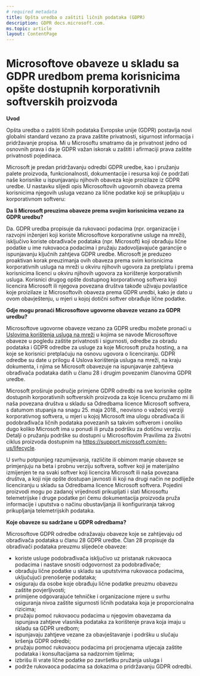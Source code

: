 ```yaml
---
# required metadata
title: Opšta uredba o zaštiti ličnih podataka (GDPR)
description: GDPR docs.microsoft.com.
ms.topic: article
layout: ContentPage
---
```


# <a name="microsofts-gdpr-commitments-to-customers-of-our-generally-available-enterprise-software-products"></a>Microsoftove obaveze u skladu sa GDPR uredbom prema korisnicima opšte dostupnih korporativnih softverskih proizvoda

**Uvod**

Opšta uredba o zaštiti ličnih podataka Evropske unije (GDPR) postavlja novi globalni standard vezano za prava zaštite privatnosti, sigurnost informacija i pridržavanje propisa. Mi u Microsoftu smatramo da je privatnost jedno od osnovnih prava i da je GDPR važan iskorak u zaštiti i afirmaciji prava zaštite privatnosti pojedinaca.     

Microsoft je predan pridržavanju odredbi GDPR uredbe, kao i pružanju palete proizvoda, funkcionalnosti, dokumentacije i resursa koji će podržati naše korisnike u ispunjavanju njihovih obaveza koje proizilaze iz GDPR uredbe. U nastavku slijedi opis Microsoftovih ugovornih obaveza prema korisnicima njegovih usluga vezano za lične podatke koji se prikupljaju u korporativnom softveru:

**Da li Microsoft preuzima obaveze prema svojim korisnicima vezano za GDPR uredbu?**

Da. GDPR uredba propisuje da rukovaoci podacima (npr. organizacije i razvojni inženjeri koji koriste Microsoftove korporativne usluge na mreži), isključivo koriste obrađivače podataka (npr. Microsoft) koji obrađuju lične podatke u ime rukovaoca podacima i pružaju zadovoljavajuće garancije o ispunjavanju ključnih zahtjeva GDPR uredbe. Microsoft je preduzeo proaktivan korak preuzimanja ovih obaveza prema svim korisnicima korporativnih usluga na mreži u okviru njihovih ugovora za pretplatu i prema korisnicima licenci u okviru njihovih ugovora za korištenje korporativnih usluga. Korisnici drugog opšte dostupnog korporativnog softvera koji licencira Microsoft ili njegova povezana društva takođe uživaju povlastice koje proizilaze iz Microsoftovih obaveza prema GDPR uredbi, kako je dato u ovom obavještenju, u mjeri u kojoj dotični softver obrađuje lične podatke.

**Gdje mogu pronaći Microsoftove ugovorne obaveze vezano za GDPR uredbu?**

Microsoftove ugovorne obaveze vezano za GDPR uredbu možete pronaći u [Uslovima korištenja usluga na mreži](https://na01.safelinks.protection.outlook.com/?url=http%3A%2F%2Fwww.microsoftvolumelicensing.com%2FDocumentSearch.aspx%3FMode%3D3%26DocumentTypeId%3D46&data=04%7C01%7Ccolvog%40microsoft.com%7C4d7ac59082394bd57e5808d57b0e0368%7C72f988bf86f141af91ab2d7cd011db47%7C1%7C0%7C636550222480031404%7CUnknown%7CTWFpbGZsb3d8eyJWIjoiMC4wLjAwMDAiLCJQIjoiV2luMzIiLCJBTiI6Ik1haWwifQ%3D%3D%7C-1&sdata=tbYN10WQtaVgss%2FPzHELXV2VDU8J20VP5bmzIydEZYA%3D&reserved=0) u kojima se navode Microsoftove obaveze u pogledu zaštite privatnosti i sigurnosti, odredbe za obradu podataka i GDPR odredbe za usluge za koje Microsoft pruža hosting, a na koje se korisnici pretplaćuju na osnovu ugovora o licenciranju. GDPR odredbe su date u prilogu 4 Uslova korištenja usluga na mreži, na kraju dokumenta, i njima se Microsoft obavezuje na ispunjavanje zahtjeva obrađivača podataka datih u članu 28 i drugim povezanim članovima GDPR uredbe. 

Microsoft proširuje područje primjene GDPR odredbi na sve korisnike opšte dostupnih korporativnih softverskih proizvoda za koje licencu pružamo mi ili naša povezana društva u skladu sa Odredbama licence Microsoft softvera, s datumom stupanja na snagu 25. maja 2018., neovisno o važećoj verziji korporativnog softvera, u mjeri u kojoj Microsoft ima ulogu obrađivača ili podobrađivača ličnih podataka povezanih sa takvim softverom i onoliko dugo koliko Microsoft ima u ponudi ili pruža podršku za dotičnu verziju. Detalji o pružanju podrške su dostupni u Microsoftovim Pravilima za životni ciklus proizvoda dostupnim na https://support.microsoft.com/en-us/lifecycle.

U svrhu potpunijeg razumijevanja, različite ili obimom manje obaveze se primjenjuju na beta i probnu verziju softvera, softver koji je materijalno izmijenjen te na svaki softver koji licencira Microsoft ili naša povezana društva, a koji nije opšte dostupan javnosti ili koji na drugi način ne podliježe licenciranju u skladu sa Odredbama licence Microsoft softvera. Pojedini proizvodi mogu po zadanoj vrijednosti prikupljati i slati Microsoftu telemetrijske i druge podatke pri čemu dokumentacija proizvoda pruža informacije i uputstva o načinu obustavljanja ili konfiguriranja takvog prikupljanja telemetrijskih podataka.

**Koje obaveze su sadržane u GDPR odredbama?**

Microsoftove GDPR odredbe odražavaju obaveze koje se zahtijevaju od obrađivača podataka u članu 28 GDPR uredbe.  Član 28 propisuje da obrađivači podataka preuzmu slijedeće obaveze:

-   koriste usluge podobrađivača isključivo uz pristanak rukovaoca podacima i nastave snositi odgovornost za podobrađivače;
-   obrađuju lične podatke u skladu sa uputstvima rukovaoca podacima, uključujući prenošenje podataka;
-   osiguraju da osobe koje obrađuju lične podatke preuzmu obavezu zaštite povjerljivosti;
-   primijene odgovarajuće tehničke i organizacione mjere u svrhu osiguranja nivoa zaštite sigurnosti ličnih podataka koja je proporcionalna rizicima;
-   pružaju pomoć rukovaocu podacima u njegovim obavezama da ispunjava zahtjeve vlasnika podataka za korištenje prava koja imaju u skladu sa GDPR uredbom;
-   ispunjavaju zahtjeve vezane za obavještavanje i podršku u slučaju kršenja GDPR odredbi;
-   pružaju pomoć rukovaocu podacima pri procjenama utjecaja zaštite podataka i konsultacijama sa nadzornim tijelima; 
-   izbrišu ili vrate lične podatke po završetku pružanja usluga i
-   podrže rukovaoca podacima sa dokazima o pridržavanju GDPR odredbi.

